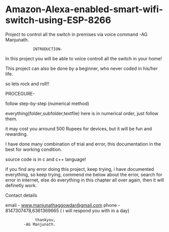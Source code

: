# Amazon-Alexa-enabled-smart-wifi-switch-using-ESP-8266

Project to control all the switch in premises via voice command
                                                             -AG Manjunath.
                                                             
                                                             

                INTRODUCTION-

 In this project you will be able to voice controll all the switch in your home!

 This project can also be done by a beginner, who never coded in his/her life. 

 so lets rock and roll!!



PROCEGURE-

 follow step-by-step (numerical method)

 everything(folder,subfolder,textfile) here is in numerical order, just follow them.
 
 it may cost you arround 500 Rupees for devices, but it will be fun and rewarding.

 I have done many combination of trial and error, this documentation in the best for working condition.
 
 source code is in c and c++ language!

 if you find any error doing this project, keep trying, i have documented everything, so keep trying,
 commend me below about the error, search for error in internet, else do everything in this chapter
 all over again, then it will definetly work.



 Contact details
  
 email - www.manjunathaggowdar@gmail.com
 phone - 8147307478,6361369665
  ( i will respond you with in a day)

                 thankyou,
 			-AG Manjunath.

 

 

